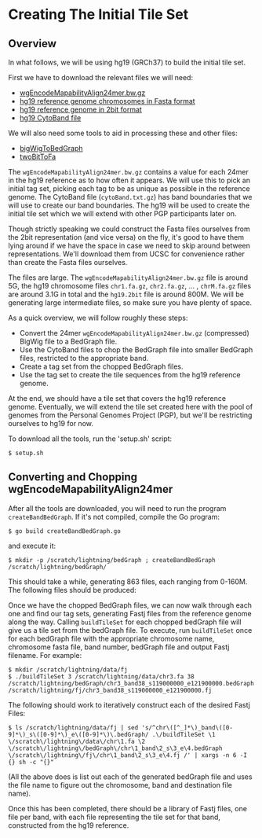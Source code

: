 Creating The Initial Tile Set
=============================

Overview
--------

In what follows, we will be using hg19 (GRCh37) to build the
initial tile set.

First we have to download the relevant files we will need:

  - [wgEncodeMapabilityAlign24mer.bw.gz](http://hgdownload-test.cse.ucsc.edu/goldenPath/hg19/encodeDCC/wgEncodeMapability/release1/wgEncodeCrgMapabilityAlign24mer.bw.gz)
  - [hg19 reference genome chromosomes in Fasta format](http://hgdownload.cse.ucsc.edu/goldenpath/hg19/chromosomes/)
  - [hg19 reference genome in 2bit format](http://hgdownload.soe.ucsc.edu/goldenPath/hg19/bigZips/hg19.2bit)
  - [hg19 CytoBand file](http://hgdownload.cse.ucsc.edu/goldenpath/hg19/database/cytoBand.txt.gz)

We will also need some tools to aid in processing these and other files:

  - [bigWigToBedGraph](http://hgdownload.cse.ucsc.edu/admin/exe/linux.x86_64/bigWigToBedGraph)
  - [twoBitToFa](http://hgdownload.cse.ucsc.edu/admin/exe/linux.x86_64/twoBitToFa)

The `wgEncodeMapabilityAlign24mer.bw.gz` contains a value for each 24mer in the hg19 reference as to how often it appears.  We will use
this to pick an initial tag set, picking each tag to be as unique as possible in the reference genome.  The CytoBand file (`cytoBand.txt.gz`) has
band boundaries that we will use to create our band boundaries.  The hg19 will be used to create the initial tile set which we will
extend with other PGP participants later on.

Though strictly speaking we could construct the Fasta files ourselves from the 2bit representation (and vice versa) on the fly, it's good
to have them lying around if we have the space in case we need to skip around between representations.  We'll download them from UCSC
for convenience rather than create the Fasta files ourselves.

The files are large.  The `wgEncodeMapabilityAlign24mer.bw.gz` file is around 5G, the hg19 chromosome files `chr1.fa.gz`, `chr2.fa.gz`, ... , `chrM.fa.gz`
files are around 3.1G in total and the `hg19.2bit` file is around 800M.
We will be generating large intermediate files, so make sure you have plenty of space.

As a quick overview, we will follow roughly these steps:

  - Convert the 24mer `wgEncodeMapabilityAlign24mer.bw.gz` (compressed) BigWig file to a BedGraph file.
  - Use the CytoBand files to chop the BedGraph file into smaller BedGraph files, restricted to the appropriate band.
  - Create a tag set from the chopped BedGraph files.
  - Use the tag set to create the tile sequences from the hg19 reference genome.

At the end, we should have a tile set that covers the hg19 reference genome.  Eventually, we will extend
the tile set created here with the pool of genomes from the Personal Genomes Project (PGP), but we'll be
restricting ourselves to hg19 for now.

To download all the tools, run the 'setup.sh' script:

    $ setup.sh

Converting and Chopping wgEncodeMapabilityAlign24mer
-------------------------------------------------------

After all the tools are downloaded, you will need to run the program `createBandBedGraph`.  If it's not compiled, compile the Go program:

    $ go build createBandBedGraph.go

and execute it:

    $ mkdir -p /scratch/lightning/bedGraph ; createBandBedGraph /scratch/lightning/bedGraph/

This should take a while, generating 863 files, each ranging from 0-160M.  The following files should be produced:

Once we have the chopped BedGraph files, we can now walk through each one and find our tag sets, generating Fastj files from the reference genome along the way.
Calling `buildTileSet` for each chopped bedGraph file will give us a tile set from the bedGraph file.  To execute, run `buildTileSet` once for each bedGraph file with the appropriate chromosome name, chromosome fasta file, band number, bedGraph file and output Fastj filename.  For example:

    $ mkdir /scratch/lightning/data/fj
    $ ./buildTileSet 3 /scratch/lightning/data/chr3.fa 38 /scratch/lightning/bedGraph/chr3_band38_s119000000_e121900000.bedGraph /scratch/lightning/fj/chr3_band38_s119000000_e121900000.fj


The following should work to iteratively construct each of the desired Fastj Files:

    $ ls /scratch/lightning/data/fj | sed 's/^chr\([^_]*\)_band\([0-9]*\)_s\([0-9]*\)_e\([0-9]*\)\.bedGraph/ .\/buildTileSet \1 \/scratch\/lightning\/data\/chr\1.fa \2 \/scratch\/lightning\/bedGraph\/chr\1_band\2_s\3_e\4.bedGraph \/scratch\/lightning\/fj\/chr\1_band\2_s\3_e\4.fj /' | xargs -n 6 -I {} sh -c "{}"

(All the above does is list out each of the generated bedGraph file and uses the file name to figure out the chromosome, band and destination file name).


Once this has been completed, there should be a library of Fastj files, one file per band, with each file representing the tile set for that band, constructed from the hg19 reference.







